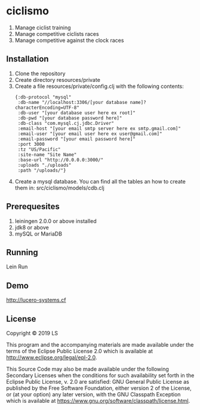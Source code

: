 # ciclismo

1. Manage ciclist training
2. Manage competitive ciclists races
3. Manage competitive against the clock races

## Installation

1. Clone the repository
2. Create directory resources/private
3. Create a file resources/private/config.clj with the following contents:
   ```
   {:db-protocol "mysql"
    :db-name "//localhost:3306/[your database name]?characterEncoding=UTF-8"
    :db-user "[your database user here ex root]"
    :db-pwd "[your database password here]"
    :db-class "com.mysql.cj.jdbc.Driver"
    :email-host "[your email smtp server here ex smtp.gmail.com]"
    :email-user "[your email user here ex user@gmail.com]"
    :email-password "[your email password here]"
    :port 3000
    :tz "US/Pacific"
    :site-name "Site Name"
    :base-url "http://0.0.0.0:3000/"
    :uploads "./uploads"
    :path "/uploads/"}
    ```
4. Create a mysql database. You can find all the tables an how to create them in: src/ciclismo/models/cdb.clj
## Prerequesites
1. leiningen 2.0.0 or above installed
2. jdk8 or above
3. mySQL or MariaDB
## Running
Lein Run
## Demo
http://lucero-systems.cf
## License

Copyright © 2019 LS

This program and the accompanying materials are made available under the
terms of the Eclipse Public License 2.0 which is available at
http://www.eclipse.org/legal/epl-2.0.

This Source Code may also be made available under the following Secondary
Licenses when the conditions for such availability set forth in the Eclipse
Public License, v. 2.0 are satisfied: GNU General Public License as published by
the Free Software Foundation, either version 2 of the License, or (at your
option) any later version, with the GNU Classpath Exception which is available
at https://www.gnu.org/software/classpath/license.html.
